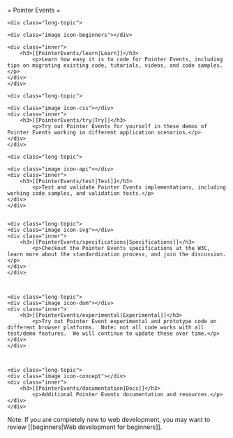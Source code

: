= Pointer Events =

<div class="topic-container">

    <div class="long-topic">

	<div class="image icon-beginners"></div>

	<div class="inner">
	    <h3>[[PointerEvents/learn|Learn]]</h3>
            <p>Learn how easy it is to code for Pointer Events, including tips on migrating existing code, tutorials, videos, and code samples.</p>
	</div>
    </div>

    <div class="long-topic">

	<div class="image icon-css"></div>
	<div class="inner">
	    <h3>[[PointerEvents/try|Try]]</h3>
            <p>Try out Pointer Events for yourself in these demos of Pointer Events working in different application scenarios.</p>
	</div>
    </div>

    <div class="long-topic">

	<div class="image icon-api"></div>
	<div class="inner">
	    <h3>[[PointerEvents/test|Test]]</h3>
            <p>Test and validate Pointer Events implementations, including working code samples, and validation tests.</p>
	</div>
    </div>


    <div class="long-topic">
	<div class="image icon-svg"></div>
	<div class="inner">
	    <h3>[[PointerEvents/specifications|Specifications]]</h3>
            <p>Checkout the Pointer Events specifications at the W3C, learn more about the standardization process, and join the discussion.</p>
	</div>
    </div>



    <div class="long-topic">
	<div class="image icon-dom"></div>
	<div class="inner">
	    <h3>[[PointerEvents/experimental|Experimental]]</h3>
            <p>Try out Pointer Event experimental and prototype code on different browser platforms.  Note: not all code works with all test/demo features.  We will continue to update these over time.</p>
	</div>
    </div>



    <div class="long-topic">
	<div class="image icon-concept"></div>
	<div class="inner">
	    <h3>[[PointerEvents/documentation|Docs]]</h3>
            <p>Additional Pointer Events documentation and resources.</p>
	</div>
    </div>


</div>
<div class="clearfixboth"></div>


Note: If you are completely new to web development, you may want to review [[beginners|Web development for beginners]].